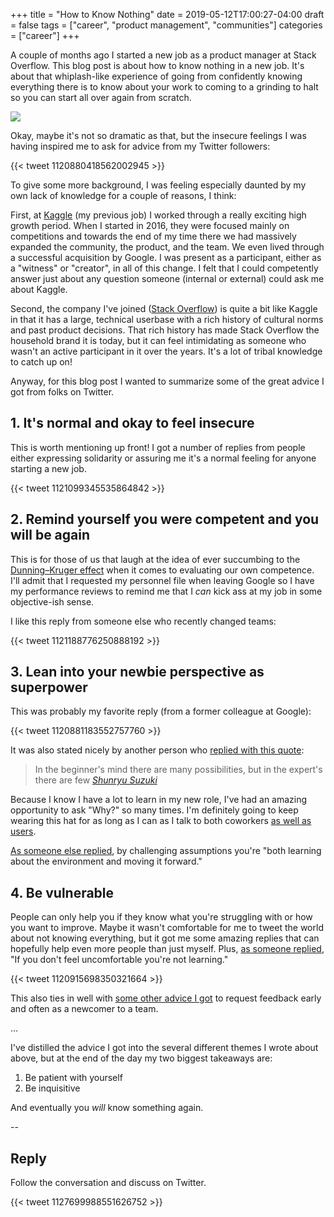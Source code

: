 +++ 
title = "How to Know Nothing" 
date = 2019-05-12T17:00:27-04:00 
draft = false 
tags = ["career", "product management", "communities"] 
categories = ["career"] 
+++

A couple of months ago I started a new job as a product manager at Stack Overflow. This blog post is about how to know nothing in a new job. It's about that whiplash-like experience of going from confidently knowing everything there is to know about your work to coming to a grinding to halt so you can start all over again from scratch. 

<img src="https://frinkiac.com/video/S09E19/TZFO4rsFaIkVsYcDt05xmH3LkhE=.gif">

Okay, maybe it's not so dramatic as that, but the insecure feelings I was having inspired me to ask for advice from my Twitter followers:

{{< tweet 1120880418562002945 >}}

To give some more background, I was feeling especially daunted by my own lack of knowledge for a couple of reasons, I think:

First, at [Kaggle](https://www.kaggle.com/mrisdal) (my previous job) I worked through a really exciting high growth period. When I started in 2016, they were focused mainly on competitions and towards the end of my time there we had massively expanded the community, the product, and the team. We even lived through a successful acquisition by Google. I was present as a participant, either as a "witness" or "creator", in all of this change. I felt that I could competently answer just about any question someone (internal or external) could ask me about Kaggle.

Second, the company I've joined ([Stack Overflow](https://stackoverflow.com/users/8157789/megan-risdal?tab=profile)) is quite a bit like Kaggle in that it has a large, technical userbase with a rich history of cultural norms and past product decisions. That rich history has made Stack Overflow the household brand it is today, but it can feel intimidating as someone who wasn't an active participant in it over the years. It's a lot of tribal knowledge to catch up on!

Anyway, for this blog post I wanted to summarize some of the great advice I got from folks on Twitter. 


## 1. It's normal and okay to feel insecure

This is worth mentioning up front! I got a number of replies from people either expressing solidarity or assuring me it's a normal feeling for anyone starting a new job.

{{< tweet 1121099345535864842 >}}


## 2. Remind yourself you were competent and you will be again

This is for those of us that laugh at the idea of ever succumbing to the [Dunning–Kruger effect](https://en.wikipedia.org/wiki/Dunning%E2%80%93Kruger_effect) when it comes to evaluating our own competence. I'll admit that I requested my personnel file when leaving Google so I have my performance reviews to remind me that I _can_ kick ass at my job in some objective-ish sense.

I like this reply from someone else who recently changed teams:

{{< tweet 1121188776250888192 >}}


## 3. Lean into your newbie perspective as superpower

This was probably my favorite reply (from a former colleague at Google):

{{< tweet 1120881183552757760 >}}

It was also stated nicely by another person who [replied with this quote](https://twitter.com/ztuylime/status/1121132899166605312):

> In the beginner's mind there are many possibilities,
> but in the expert's there are few
> [_Shunryu Suzuki_](https://www.dailyzen.com/journal/zen-mind-beginners-mind)

Because I know I have a lot to learn in my new role, I've had an amazing opportunity to ask "Why?" so many times. I'm definitely going to keep wearing this hat for as long as I can as I talk to both coworkers [as well as users](https://twitter.com/MeganRisdal/status/1127006719492509701?s=20). 

[As someone else replied](https://twitter.com/aCraigPfeifer/status/1121089455538999297), by challenging assumptions you're "both learning about the environment and moving it forward."


## 4. Be vulnerable

People can only help you if they know what you're struggling with or how you want to improve. Maybe it wasn't comfortable for me to tweet the world about not knowing everything, but it got me some amazing replies that can hopefully help even more people than just myself. Plus, [as someone replied](https://twitter.com/richwag/status/1120907365157625856), "If you don't feel uncomfortable you're not learning."

{{< tweet 1120915698350321664 >}}

This also ties in well with [some other advice I got](https://twitter.com/tinkertim/status/1120887904287494145) to request feedback early and often as a newcomer to a team.


...

I've distilled the advice I got into the several different themes I wrote about above, but at the end of the day my two biggest takeaways are:

1. Be patient with yourself
2. Be inquisitive

And eventually you _will_ know something again.

--

## Reply

Follow the conversation and discuss on Twitter.

{{< tweet 1127699988551626752 >}}